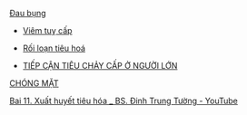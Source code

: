   
[Đau bụng](../The%20TRIO/000%20Zettlekasten/UMP/BM%20NGO%E1%BA%A0I%20TQ/W8-M%E1%BA%A5y%20c%C3%A1i%20note/%C4%90au%20b%E1%BB%A5ng.md)  
- [Viêm tuỵ cấp](../100%20Reference%20notes/Vi%C3%AAm%20tu%E1%BB%B5%20c%E1%BA%A5p.md)  
- [Rối loạn tiêu hoá](R%E1%BB%91i%20lo%E1%BA%A1n%20ti%C3%AAu%20ho%C3%A1.md)  
- [TIẾP CẬN TIÊU CHẢY CẤP Ở NGƯỜI LỚN](../The%20TRIO/000%20Zettlekasten/UMP/BM%20NHI%E1%BB%84M/TI%E1%BA%BEP%20C%E1%BA%ACN%20TI%C3%8AU%20CH%E1%BA%A2Y%20C%E1%BA%A4P%20%E1%BB%9E%20NG%C6%AF%E1%BB%9CI%20L%E1%BB%9AN.md)  
  
[CHÓNG MẶT](../The%20TRIO/000%20Zettlekasten/UMP/BM%20Than%20kinh/CH%C3%93NG%20M%E1%BA%B6T.md)  
  
[Bai 11. Xuất huyết tiêu hóa _ BS. Đinh Trung Tường - YouTube](https://www.youtube.com/watch?v=MoLQTEHniGw)